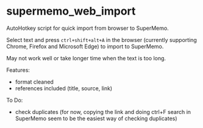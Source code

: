 # supermemo_web_import
 AutoHotkey script for quick import from browser to SuperMemo.

Select text and press `ctrl+shift+alt+A` in the browser (currently supporting Chrome, Firefox and Microsoft Edge) to import to SuperMemo.

May not work well or take longer time when the text is too long.

Features:

- format cleaned
- references included (title, source, link)

To Do:

- check duplicates (for now, copying the link and doing ctrl+F search in SuperMemo seem to be the easiest way of checking duplicates)
